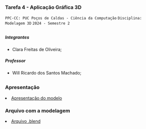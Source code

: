 <h3> Tarefa 4 - Aplicação Gráfica 3D </h3>

`PPC-CC: PUC Poços de Caldas - Ciência da Computação`
`Disciplina: Modelagem 3D`
`2024 - Semestre 2`

 ##
 
<h5> Integrantes </h5>

- Clara Freitas de Oliveira;

<h5> Professor </h5>

- Will Ricardo dos Santos Machado;

 ##

<h3> Apresentação </h3>

<li><a href="presentation/apresentação.md"> Apresentação do modelo </a></li>

<h3> Arquivo com a modelagem </h3>

<li><a href="src/modelagem.md"> Arquivo .blend </a></li>
